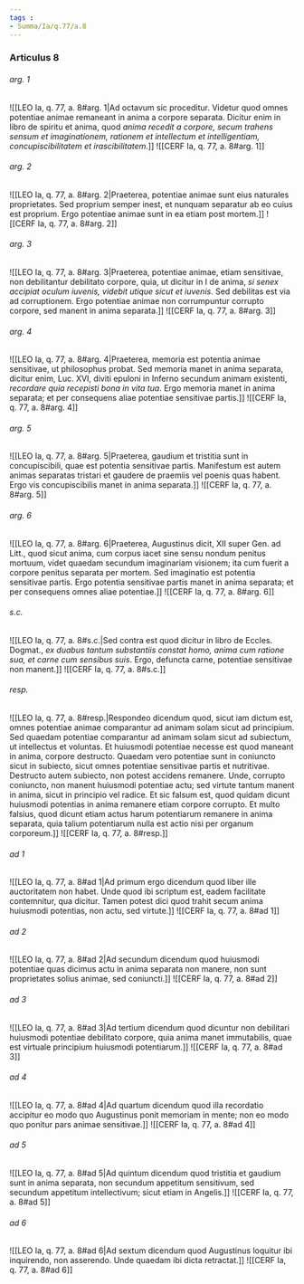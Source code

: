 ```yaml
---
tags : 
- Summa/Ia/q.77/a.8
---
```


### Articulus 8

###### arg. 1
![[LEO Ia, q. 77, a. 8#arg. 1|Ad octavum sic proceditur. Videtur quod omnes potentiae animae remaneant in anima a corpore separata. Dicitur enim in libro de spiritu et anima, quod *anima recedit a corpore, secum trahens sensum et imaginationem, rationem et intellectum et intelligentiam, concupiscibilitatem et irascibilitatem*.]]
![[CERF Ia, q. 77, a. 8#arg. 1]]

###### arg. 2
![[LEO Ia, q. 77, a. 8#arg. 2|Praeterea, potentiae animae sunt eius naturales proprietates. Sed proprium semper inest, et nunquam separatur ab eo cuius est proprium. Ergo potentiae animae sunt in ea etiam post mortem.]]
![[CERF Ia, q. 77, a. 8#arg. 2]]

###### arg. 3
![[LEO Ia, q. 77, a. 8#arg. 3|Praeterea, potentiae animae, etiam sensitivae, non debilitantur debilitato corpore, quia, ut dicitur in I de anima, *si senex accipiat oculum iuvenis, videbit utique sicut et iuvenis*. Sed debilitas est via ad corruptionem. Ergo potentiae animae non corrumpuntur corrupto corpore, sed manent in anima separata.]]
![[CERF Ia, q. 77, a. 8#arg. 3]]

###### arg. 4
![[LEO Ia, q. 77, a. 8#arg. 4|Praeterea, memoria est potentia animae sensitivae, ut philosophus probat. Sed memoria manet in anima separata, dicitur enim, Luc. XVI, diviti epuloni in Inferno secundum animam existenti, *recordare quia recepisti bona in vita tua*. Ergo memoria manet in anima separata; et per consequens aliae potentiae sensitivae partis.]]
![[CERF Ia, q. 77, a. 8#arg. 4]]

###### arg. 5
![[LEO Ia, q. 77, a. 8#arg. 5|Praeterea, gaudium et tristitia sunt in concupiscibili, quae est potentia sensitivae partis. Manifestum est autem animas separatas tristari et gaudere de praemiis vel poenis quas habent. Ergo vis concupiscibilis manet in anima separata.]]
![[CERF Ia, q. 77, a. 8#arg. 5]]

###### arg. 6
![[LEO Ia, q. 77, a. 8#arg. 6|Praeterea, Augustinus dicit, XII super Gen. ad Litt., quod sicut anima, cum corpus iacet sine sensu nondum penitus mortuum, videt quaedam secundum imaginariam visionem; ita cum fuerit a corpore penitus separata per mortem. Sed imaginatio est potentia sensitivae partis. Ergo potentia sensitivae partis manet in anima separata; et per consequens omnes aliae potentiae.]]
![[CERF Ia, q. 77, a. 8#arg. 6]]

###### s.c.
![[LEO Ia, q. 77, a. 8#s.c.|Sed contra est quod dicitur in libro de Eccles. Dogmat., *ex duabus tantum substantiis constat homo, anima cum ratione sua, et carne cum sensibus suis*. Ergo, defuncta carne, potentiae sensitivae non manent.]]
![[CERF Ia, q. 77, a. 8#s.c.]]

###### resp.
![[LEO Ia, q. 77, a. 8#resp.|Respondeo dicendum quod, sicut iam dictum est, omnes potentiae animae comparantur ad animam solam sicut ad principium. Sed quaedam potentiae comparantur ad animam solam sicut ad subiectum, ut intellectus et voluntas. Et huiusmodi potentiae necesse est quod maneant in anima, corpore destructo. Quaedam vero potentiae sunt in coniuncto sicut in subiecto, sicut omnes potentiae sensitivae partis et nutritivae. Destructo autem subiecto, non potest accidens remanere. Unde, corrupto coniuncto, non manent huiusmodi potentiae actu; sed virtute tantum manent in anima, sicut in principio vel radice. Et sic falsum est, quod quidam dicunt huiusmodi potentias in anima remanere etiam corpore corrupto. Et multo falsius, quod dicunt etiam actus harum potentiarum remanere in anima separata, quia talium potentiarum nulla est actio nisi per organum corporeum.]]
![[CERF Ia, q. 77, a. 8#resp.]]

###### ad 1
![[LEO Ia, q. 77, a. 8#ad 1|Ad primum ergo dicendum quod liber ille auctoritatem non habet. Unde quod ibi scriptum est, eadem facilitate contemnitur, qua dicitur. Tamen potest dici quod trahit secum anima huiusmodi potentias, non actu, sed virtute.]]
![[CERF Ia, q. 77, a. 8#ad 1]]

###### ad 2
![[LEO Ia, q. 77, a. 8#ad 2|Ad secundum dicendum quod huiusmodi potentiae quas dicimus actu in anima separata non manere, non sunt proprietates solius animae, sed coniuncti.]]
![[CERF Ia, q. 77, a. 8#ad 2]]

###### ad 3
![[LEO Ia, q. 77, a. 8#ad 3|Ad tertium dicendum quod dicuntur non debilitari huiusmodi potentiae debilitato corpore, quia anima manet immutabilis, quae est virtuale principium huiusmodi potentiarum.]]
![[CERF Ia, q. 77, a. 8#ad 3]]

###### ad 4
![[LEO Ia, q. 77, a. 8#ad 4|Ad quartum dicendum quod illa recordatio accipitur eo modo quo Augustinus ponit memoriam in mente; non eo modo quo ponitur pars animae sensitivae.]]
![[CERF Ia, q. 77, a. 8#ad 4]]

###### ad 5
![[LEO Ia, q. 77, a. 8#ad 5|Ad quintum dicendum quod tristitia et gaudium sunt in anima separata, non secundum appetitum sensitivum, sed secundum appetitum intellectivum; sicut etiam in Angelis.]]
![[CERF Ia, q. 77, a. 8#ad 5]]

###### ad 6
![[LEO Ia, q. 77, a. 8#ad 6|Ad sextum dicendum quod Augustinus loquitur ibi inquirendo, non asserendo. Unde quaedam ibi dicta retractat.]]
![[CERF Ia, q. 77, a. 8#ad 6]]


